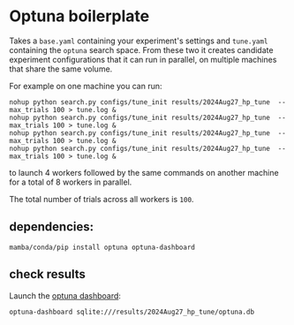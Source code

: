 # Optuna boilerplate

Takes a `base.yaml` containing your experiment's settings and `tune.yaml`
containing the `optuna` search space.
From these two it creates candidate experiment configurations that it can run in
parallel, on multiple machines that share the same volume.

For example on one machine you can run:

```shell
nohup python search.py configs/tune_init results/2024Aug27_hp_tune  --max_trials 100 > tune.log &
nohup python search.py configs/tune_init results/2024Aug27_hp_tune  --max_trials 100 > tune.log &
nohup python search.py configs/tune_init results/2024Aug27_hp_tune  --max_trials 100 > tune.log &
nohup python search.py configs/tune_init results/2024Aug27_hp_tune  --max_trials 100 > tune.log &
```

to launch 4 workers followed by the same commands on another machine for a total
of 8 workers in parallel.

The total number of trials across all workers is `100`.

## dependencies:

```shell
mamba/conda/pip install optuna optuna-dashboard
```

## check results

Launch the [optuna dashboard](https://optuna-dashboard.readthedocs.io/en/stable/getting-started.html):

```shell
optuna-dashboard sqlite:///results/2024Aug27_hp_tune/optuna.db
```